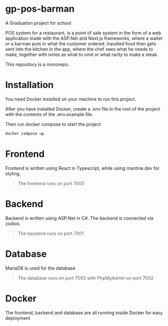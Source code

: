# gp-pos-barman

A Graduation project for school

POS system for a restaurant, is a point of sale system in the form of a web application made with the ASP.Net and Next.js frameworks, where a waiter or a barman puts in what the customer ordered. Inputted food then gets sent into the kitchen in the app, where the chef sees what he needs to make, together with notes as what to omit or what rarity to make a steak.

This repository is a monorepo.

# Installation

You need Docker installed on your machine to run this project.

After you have installed Docker, create a .env file in the root of the project with the contents of the .env.example file.

Then run docker compose to start the project

```bash
docker compose up
```

# Frontend

Frontend is written using React in Typescript, while using mantine.dev for styling.

> The frontend runs on port 7000

# Backend

Backend is written using ASP.Net in C#. The backend is connected via zodios.

> The backend runs on port 7001

# Database

MariaDB is used for the database

> The database runs on port 7003 with PhpMyAdmin on port 7002

# Docker

The frontend, backend and database are all running inside Docker for easy deployment
